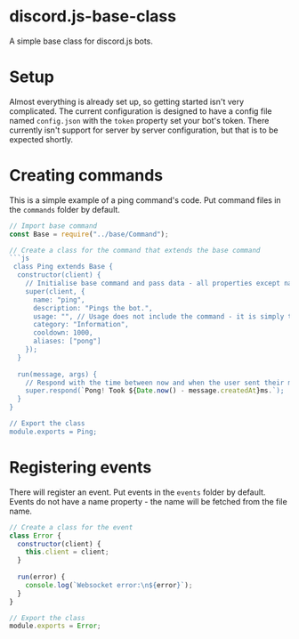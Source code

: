 # discord.js-base-class
A simple base class for discord.js bots.

# Setup
Almost everything is already set up, so getting started isn't very complicated. The current configuration is designed to have a config file named `config.json` with the `token` property set your bot's token. There currently isn't support for server by server configuration, but that is to be expected shortly.

# Creating commands
This is a simple example of a ping command's code. Put command files in the `commands` folder by default.
```js
// Import base command
const Base = require("../base/Command");

// Create a class for the command that extends the base command
```js
 class Ping extends Base {
  constructor(client) {
    // Initialise base command and pass data - all properties except name are optional
    super(client, {
      name: "ping",
      description: "Pings the bot.",
      usage: "", // Usage does not include the command - it is simply the arguments passed
      category: "Information",
      cooldown: 1000,
      aliases: ["pong"]
    });
  }
  
  run(message, args) {
    // Respond with the time between now and when the user sent their message
    super.respond(`Pong! Took ${Date.now() - message.createdAt}ms.`);
  }
}

// Export the class
module.exports = Ping;
```

# Registering events
There will register an event. Put events in the `events` folder by default. Events do not have a name property - the name will be fetched from the file name.
```js
// Create a class for the event
class Error {
  constructor(client) {
    this.client = client;
  }
  
  run(error) {
    console.log(`Websocket error:\n${error}`);
  }
}

// Export the class
module.exports = Error;
```
